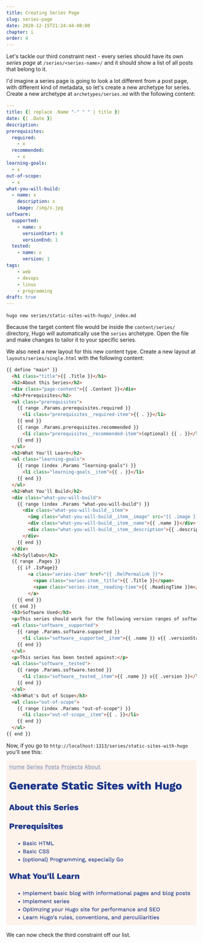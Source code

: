 ```yaml
---
title: Creating Series Page
slug: series-page
date: 2020-12-15T21:24:44-08:00
chapter: i
order: 4
---
```


Let's tackle our third constraint next - every series should have its own _series page_ at `/series/<series-name>/` and it should show a list of all posts that belong to it.

I'd imagine a series page is going to look a lot different from a post page, with different kind of metadata, so let's create a new archetype for series. Create a new archetype at `archetypes/series.md` with the following content:

```yaml
---
title: {{ replace .Name "-" " " | title }}
date: {{ .Date }}
description:
prerequisites:
  required:
    - x
  recommended:
    - x
learning-goals:
  - x
out-of-scope:
  - x
what-you-will-build:
  - name: x
    description: x
    image: /img/x.jpg
software:
  supported:
    - name: x
      versionStart: 0
      versionEnd: 1
  tested:
    - name: x
      version: 1
tags:
    - web
    - devops
    - linux
    - programming
draft: true
---
```

`hugo new series/static-sites-with-hugo/_index.md`

Because the target content file would be inside the `content/series/` directory, Hugo will automatically use the `series` archetype. Open the file and make changes to tailor it to your specific series.

We also need a new layout for this new content type. Create a new layout at `layouts/series/single.html` with the following content:

```html
{{ define "main" }}
  <h1 class="title">{{ .Title }}</h1>
  <h2>About this Series</h2>
  <div class="page-content">{{ .Content }}</div>
  <h2>Prerequisites</h2>
  <ul class="prerequisites">
    {{ range .Params.prerequisites.required }}
      <li class="prerequisites__required-item">{{ . }}</li>
    {{ end }}
    {{ range .Params.prerequisites.recommended }}
      <li class="prerequisites__recommended-item">(optional) {{ . }}</li>
    {{ end }}
  </ul>
  <h2>What You'll Learn</h2>
  <ul class="learning-goals">
    {{ range (index .Params "learning-goals") }}
      <li class="learning-goals__item">{{ . }}</li>
    {{ end }}
  </ul>
  <h2>What You'll Build</h2>
  <div class="what-you-will-build">
    {{ range (index .Params "what-you-will-build") }}
      <div class="what-you-will-build__item">
        <img class="what-you-will-build__item__image" src="{{ .image }}" alt="">
        <div class="what-you-will-build__item__name">{{ .name }}</div>
        <div class="what-you-will-build__item__description">{{ .description }}</div>
      </div>
    {{ end }}
  </div>
  <h2>Syllabus</h2>
  {{ range .Pages }}
    {{ if .IsPage}}
        <a class="series-item" href="{{ .RelPermalink }}">
          <span class="series-item__title">{{ .Title }}</span>
          <span class="series-item__reading-time">{{ .ReadingTime }}m</span>
        </a>
    {{ end }}
  {{ end }}
  <h3>Software Used</h3>
  <p>This series should work for the following version ranges of software:</p>
  <ul class="software__supported">
    {{ range .Params.software.supported }}
      <li class="software__supported__item">{{ .name }} v{{ .versionStart }} - {{ if .versionEnd -}} v{{- .versionEnd -}} {{- else }} current {{- end -}}</li>
    {{ end }}
  </ul>
  <p>This series has been tested against:</p>
  <ul class="software__tested">
    {{ range .Params.software.tested }}
      <li class="software__tested__item">{{ .name }} v{{ .version }}</li>
    {{ end }}
  </ul>
  <h3>What's Out of Scope</h3>
  <ul class="out-of-scope">
    {{ range (index .Params "out-of-scope") }}
      <li class="out-of-scope__item">{{ . }}</li>
    {{ end }}
  </ul>
{{ end }}
```

Now, if you go to `http://localhost:1313/series/static-sites-with-hugo` you'll see this:

![](/img/series-page.png)

We can now check the third constraint off our list.
